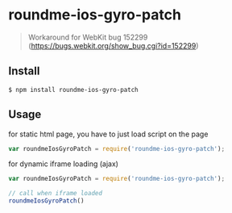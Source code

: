# roundme-ios-gyro-patch

> Workaround for WebKit bug 152299 (https://bugs.webkit.org/show_bug.cgi?id=152299)


## Install

```
$ npm install roundme-ios-gyro-patch
```


## Usage

for static html page, you have to just load script on the page

```js
var roundmeIosGyroPatch = require('roundme-ios-gyro-patch');

```

for dynamic iframe loading (ajax)

```js
var roundmeIosGyroPatch = require('roundme-ios-gyro-patch');

// call when iframe loaded
roundmeIosGyroPatch()

```
